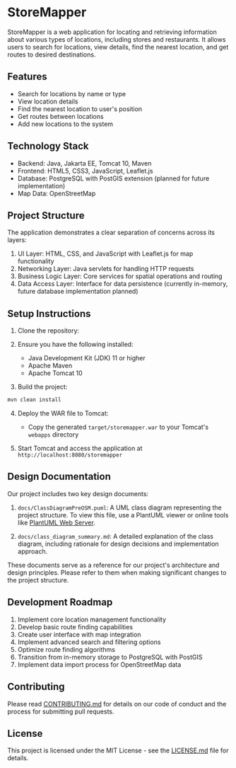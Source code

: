 # StoreMapper

StoreMapper is a web application for locating and retrieving information about various types of locations, including stores and restaurants. It allows users to search for locations, view details, find the nearest location, and get routes to desired destinations.

## Features

- Search for locations by name or type
- View location details
- Find the nearest location to user's position
- Get routes between locations
- Add new locations to the system

## Technology Stack

- Backend: Java, Jakarta EE, Tomcat 10, Maven
- Frontend: HTML5, CSS3, JavaScript, Leaflet.js
- Database: PostgreSQL with PostGIS extension (planned for future implementation)
- Map Data: OpenStreetMap

## Project Structure

The application demonstrates a clear separation of concerns across its layers:

1. UI Layer: HTML, CSS, and JavaScript with Leaflet.js for map functionality
2. Networking Layer: Java servlets for handling HTTP requests
3. Business Logic Layer: Core services for spatial operations and routing
4. Data Access Layer: Interface for data persistence (currently in-memory, future database implementation planned)

## Setup Instructions

1. Clone the repository:

2. Ensure you have the following installed:
   - Java Development Kit (JDK) 11 or higher
   - Apache Maven
   - Apache Tomcat 10

3. Build the project:
```sh
mvn clean install
```

4. Deploy the WAR file to Tomcat:
   - Copy the generated `target/storemapper.war` to your Tomcat's `webapps` directory

5. Start Tomcat and access the application at `http://localhost:8080/storemapper`

## Design Documentation

Our project includes two key design documents:

1. `docs/ClassDiagramPreOSM.puml`: A UML class diagram representing the project structure. To view this file, use a PlantUML viewer or online tools like [PlantUML Web Server](http://www.plantuml.com/plantuml/uml/).

2. `docs/class_diagram_summary.md`: A detailed explanation of the class diagram, including rationale for design decisions and implementation approach.

These documents serve as a reference for our project's architecture and design principles. Please refer to them when making significant changes to the project structure.

## Development Roadmap

1. Implement core location management functionality
2. Develop basic route finding capabilities
3. Create user interface with map integration
4. Implement advanced search and filtering options
5. Optimize route finding algorithms
6. Transition from in-memory storage to PostgreSQL with PostGIS
7. Implement data import process for OpenStreetMap data

## Contributing

Please read [CONTRIBUTING.md](CONTRIBUTING.md) for details on our code of conduct and the process for submitting pull requests.

## License

This project is licensed under the MIT License - see the [LICENSE.md](LICENSE.md) file for details.